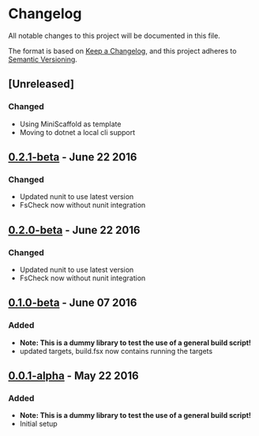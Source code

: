 # Changelog
All notable changes to this project will be documented in this file.

The format is based on [Keep a Changelog](https://keepachangelog.com/en/1.0.0/),
and this project adheres to [Semantic Versioning](https://semver.org/spec/v2.0.0.html).

## [Unreleased]
### Changed
* Using MiniScaffold as template
* Moving to dotnet a local cli support

## [0.2.1-beta] - June 22 2016
### Changed
* Updated nunit to use latest version
* FsCheck now without nunit integration

## [0.2.0-beta] - June 22 2016
### Changed
* Updated nunit to use latest version
* FsCheck now without nunit integration

## [0.1.0-beta] - June 07 2016
### Added
* **Note: This is a dummy library to test the use of a general build script!**
* updated targets, build.fsx now contains running the targets

## [0.0.1-alpha] - May 22 2016
### Added
* **Note: This is a dummy library to test the use of a general build script!**
* Initial setup

[0.2.1-beta]: https://github.com/halcwb/GenBuild/releases/tag/0.2.1-beta
[0.2.0-beta]: https://github.com/halcwb/GenBuild/releases/tag/0.2.0-beta
[0.1.0-beta]: https://github.com/halcwb/GenBuild/releases/tag/0.1.0-beta
[0.0.1-alpha]: https://github.com/halcwb/GenBuild/releases/tag/0.1.0-alpha
